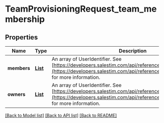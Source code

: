 # TeamProvisioningRequest_team_membership
## Properties

Name | Type | Description | Notes
------------ | ------------- | ------------- | -------------
**members** | [**List**](MemberUserIdentifier.md) | An array of UserIdentifier. See [https://developers.salestim.com/api/reference/Models/UserIdentifier](https://developers.salestim.com/api/reference/Models/UserIdentifier) for more information. | [optional] [default to null]
**owners** | [**List**](OwnerUserIdentifier.md) | An array of UserIdentifier. See [https://developers.salestim.com/api/reference/Models/UserIdentifier](https://developers.salestim.com/api/reference/Models/UserIdentifier) for more information. | [optional] [default to null]

[[Back to Model list]](../README.md#documentation-for-models) [[Back to API list]](../README.md#documentation-for-api-endpoints) [[Back to README]](../README.md)

